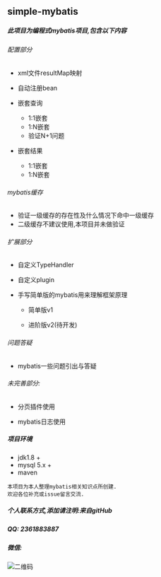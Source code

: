 ## simple-mybatis
##### 此项目为编程式mybatis项目,包含以下内容

###### 配置部分

* xml文件resultMap映射

* 自动注册bean

* 嵌套查询

  * 1:1嵌套
  * 1:N嵌套
  * 验证N+1问题

* 嵌套结果

  * 1:1嵌套
  * 1:N嵌套

###### mybatis缓存

* 验证一级缓存的存在性及什么情况下命中一级缓存
* 二级缓存不建议使用,本项目并未做验证

###### 扩展部分

* 自定义TypeHandler

* 自定义plugin

* 手写简单版的mybatis用来理解框架原理

  * 简单版v1

  * 进阶版v2(待开发)

###### 问题答疑

* mybatis一些问题引出与答疑

###### 未完善部分:

  * 分页插件使用

  * mybatis日志使用

##### 项目环境

* jdk1.8 +
* mysql 5.x +
* maven

```
本项目为本人整理mybatis相关知识点所创建.
欢迎各位补充或issue留言交流.
```

##### 个人联系方式,添加请注明:来自gitHub

##### QQ: 2361883887

##### 微信:

![二维码](https://github.com/zhuyizhuo/notes/blob/master/wechat.png?raw=true)

